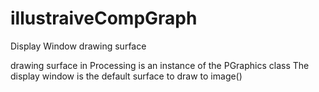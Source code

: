 # illustraiveCompGraph
Display Window
drawing surface

drawing surface in Processing is an instance of the PGraphics class
The display window is the default surface to draw to
image()
